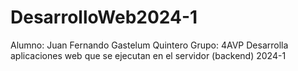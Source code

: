 # DesarrolloWeb2024-1
Alumno:
Juan Fernando Gastelum Quintero
Grupo:
4AVP
Desarrolla aplicaciones web que se ejecutan en el servidor (backend) 2024-1

